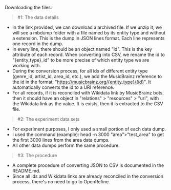 Downloading the files:
> #1: The data details
-   In the link provided, we can download a archived file. If we unzip it, we will see a mbdump folder with a file named by its entity type and without a extension. This is the dump in JSON lines format. Each line represents one record in the dump. 
-   In every line, there should be an object named "id". This is the key attribute of each record. When converting into CSV, we rename the id to "{entity_type}_id" to be more precise of which entity type we are working with.
-   During the conversion process, for all ids of different entity type (genre_id, artist_id, area_id, etc.), we add the MusicBrainz reference to the id in the format: "https://musicbrainz.org/{entity_type}/{id}". It automatically converts the id to a URI reference.
-   For all records, if it is reconciled with Wikidata link by MusicBrainz bots, then it should have an object in "relations" > "resources" > "url", with the Wikidata link as the value. It is exists, then it is extracted to the CSV file.

> #2: The experiment data sets
-   For experiment purposes, I only used a small portion of each data dump. 
-   I used the command (example): 
        head -n 3000 "area">"test_area"
    to get the first 3000 lines from the area data dumps.
-   All other data dumps perform the same procedure.

> #3: The procedure
-   A complete procedure of converting JSON to CSV is documented in the README.md.
-   Since all ids and Wikidata links are already reconciled in the conversion process, there's no need to go to OpenRefine.